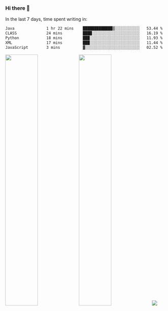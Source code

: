 ### Hi there 👋

In the last 7 days, time spent writing in:

<!--START_SECTION:waka-->

```txt
Java              1 hr 22 mins    █████████████▒░░░░░░░░░░░   53.44 %
CLASS             24 mins         ████░░░░░░░░░░░░░░░░░░░░░   16.19 %
Python            18 mins         ███░░░░░░░░░░░░░░░░░░░░░░   11.93 %
XML               17 mins         ███░░░░░░░░░░░░░░░░░░░░░░   11.44 %
JavaScript        3 mins          ▓░░░░░░░░░░░░░░░░░░░░░░░░   02.52 %
```

<!--END_SECTION:waka-->

<img src="https://wakatime.com/share/@jimtje/5d0c92de-08f8-4a72-8f2f-6a9693d1e318.svg" width=45% height=45%> <img src="https://wakatime.com/share/@jimtje/501498ae-bda5-4da7-a89d-b40bcdd5556d.svg" width=45% height=45%>
![](https://hit.yhype.me/github/profile?user_id=43537315)

